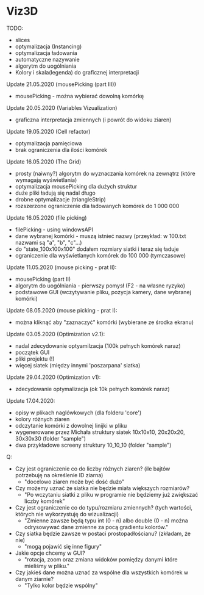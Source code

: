 # Viz3D
TODO:
 - slices
 - optymalizacja (Instancing)
 - optymalizacja ładowania
 - automatyczne nazywanie
 - algorytm do uogólniania
 - Kolory i skala(legenda) do graficznej interpretacji

 Update 21.05.2020 (mousePicking (part III))
 + mousePicking - można wybierać dowolną komórkę

 Update 20.05.2020 (Variables Vizualization)
 + graficzna interpretacja zmiennych (i powrót do widoku ziaren)

 Update 19.05.2020 (Cell refactor)
 + optymalizacja pamięciowa
 + brak ograniczenia dla ilości komórek 

Update 16.05.2020 (The Grid)
 + prosty (naiwny?) algorytm do wyznaczania komórek na zewnątrz (które wymagają wyświetlania)
 + optymalizacja mousePicking dla dużych struktur
 + duże pliki ładują się nadal długo
 + drobne optymalizacje (triangleStrip)
 + rozszerzone ograniczenie dla ładowanych komórek do 1 000 000

Update 16.05.2020 (file picking)
 + filePicking - using windowsAPI
 + dane wybranej komórki - muszą istnieć nazwy (przeykład: w 100.txt nazwami są "a", "b", "c"...)
 + do "state_100x100x100" dodałem rozmiary siatki i teraz się ładuje
 + ograniczenie dla wyświetlanych komórek do 100 000 (tymczasowe)

Update 11.05.2020 (mouse picking - prat II):
 + mousePicking (part II)
 + algorytm do uogólniania - pierwszy pomysł (F2 - na własne ryzyko)
 + podstawowe GUI (wczytywanie pliku, pozycja kamery, dane wybranej komórki)

Update 08.05.2020 (mouse picking - prat I):
 + można kliknąć aby "zaznaczyć" komórki (wybierane ze środka ekranu)

Update 03.05.2020 (Optimization v2.1):
 + nadal zdecydowanie optyamilzacja (100k pełnych komórek naraz)
 + początek GUI
 + pliki projektu (!)
 + więcej siatek (między innymi 'poszarpana' siatka)

Update 29.04.2020 (Optimization v1):
 + zdecydowanie optymalizacja (ok 10k pełnych komórek naraz)

Update 17.04.2020:
 + opisy w plikach naglówkowych (dla folderu 'core')
 + kolory różnych ziaren
 + odczytanie komórki z dowolnej linijki w pliku
 + wygenerowane przez Michała struktury siatek 10x10x10, 20x20x20, 30x30x30 (folder "sample")
 + dwa przykładowe screeny struktury 10_10_10 (folder "sample")

Q:
 + Czy jest ograniczenie co do liczby różnych ziaren? (ile bajtów potrzebuję na określenie ID ziarna)
    - "docelowo ziaren może być dość dużo"
 + Czy możemy uznać że siatka nie będzie miała większych rozmiarów?
    - "Po wczytaniu siatki z pliku w programie nie będziemy już zwiększać liczby komórek"
 + Czy jest ograniczenie co do typu/rozmiaru zmiennych? (tych wartości, których nie wykorzystuję do wizualizacji)
    - "Zmienne zawsze będą typu int (0 - n) albo double (0 - n) można odrysowywać dane zmienne za pocą gradientu kolorów."
 + Czy siatka będzie zawsze w postaci prostopadłościanu? (zkładam, że nie)
    - "mogą pojawić się inne figury"
 + Jakie opcje chcemy w GUI?
    - "rotacja, zoom oraz zmiana widoków pomiędzy danymi które mieliśmy w pliku."
 + Czy jakieś dane można uznać za wspólne dla wszystkich komórek w danym ziarnie?
    - "Tylko kolor będzie wspólny"